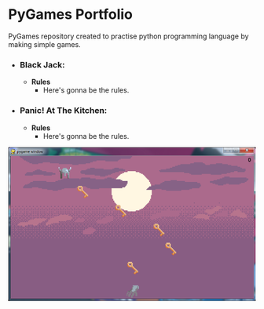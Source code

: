 # PyGames Portfolio
PyGames repository created to practise python programming language by making simple games.

- ### Black Jack: 

	- __Rules__
		- Here's gonna be the rules.

- ### Panic! At The Kitchen: 
    - __Rules__
		- Here's gonna be the rules.

![123](panic/assets/123.png)

